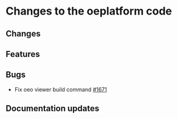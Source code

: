<!--
SPDX-FileCopyrightText: 2025 Jonas Huber <https://github.com/jh-RLI>

SPDX-License-Identifier: CC0-1.0
-->

# Changes to the oeplatform code

## Changes

## Features

## Bugs

- Fix oeo viewer build command [#1671](https://github.com/OpenEnergyPlatform/oeplatform/pull/1671)

## Documentation updates
